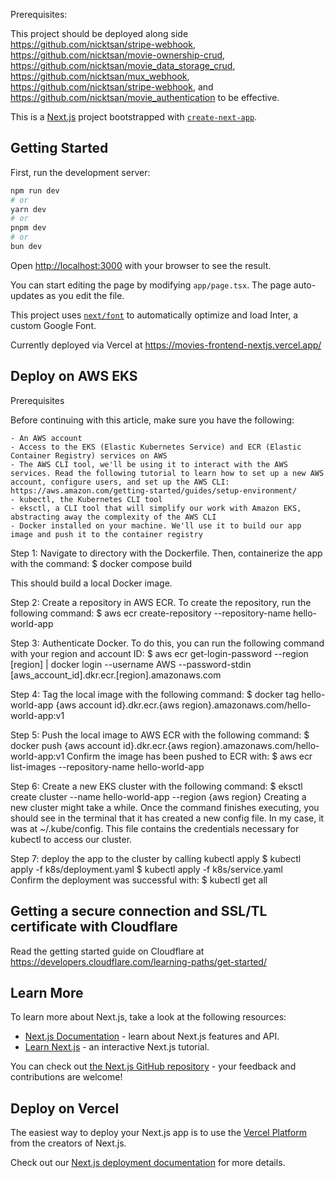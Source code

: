 Prerequisites:

This project should be deployed along side https://github.com/nicktsan/stripe-webhook, https://github.com/nicktsan/movie-ownership-crud, https://github.com/nicktsan/movie_data_storage_crud, https://github.com/nicktsan/mux_webhook, https://github.com/nicktsan/stripe-webhook, and https://github.com/nicktsan/movie_authentication to be effective.

This is a [Next.js](https://nextjs.org/) project bootstrapped with [`create-next-app`](https://github.com/vercel/next.js/tree/canary/packages/create-next-app).

## Getting Started

First, run the development server:

```bash
npm run dev
# or
yarn dev
# or
pnpm dev
# or
bun dev
```

Open [http://localhost:3000](http://localhost:3000) with your browser to see the result.

You can start editing the page by modifying `app/page.tsx`. The page auto-updates as you edit the file.

This project uses [`next/font`](https://nextjs.org/docs/basic-features/font-optimization) to automatically optimize and load Inter, a custom Google Font.

Currently deployed via Vercel at https://movies-frontend-nextjs.vercel.app/

## Deploy on AWS EKS
Prerequisites

Before continuing with this article, make sure you have the following:

    - An AWS account
    - Access to the EKS (Elastic Kubernetes Service) and ECR (Elastic Container Registry) services on AWS
    - The AWS CLI tool, we'll be using it to interact with the AWS services. Read the following tutorial to learn how to set up a new AWS account, configure users, and set up the AWS CLI: https://aws.amazon.com/getting-started/guides/setup-environment/
    - kubectl, the Kubernetes CLI tool
    - eksctl, a CLI tool that will simplify our work with Amazon EKS, abstracting away the complexity of the AWS CLI
    - Docker installed on your machine. We'll use it to build our app image and push it to the container registry

Step 1: Navigate to directory with the Dockerfile. Then, containerize the app with the command: 
$ docker compose build

This should build a local Docker image.

Step 2: Create a repository in AWS ECR. To create the repository, run the following command:
$ aws ecr create-repository --repository-name hello-world-app

Step 3: Authenticate Docker. To do this, you can run the following command with your region and account ID:
$ aws ecr get-login-password --region [region] | docker login --username AWS --password-stdin [aws_account_id].dkr.ecr.[region].amazonaws.com

Step 4: Tag the local image with the following command:
$ docker tag hello-world-app {aws account id}.dkr.ecr.{aws region}.amazonaws.com/hello-world-app:v1

Step 5: Push the local image to AWS ECR with the following command:
$ docker push {aws account id}.dkr.ecr.{aws region}.amazonaws.com/hello-world-app:v1
Confirm the image has been pushed to ECR with:
$ aws ecr list-images --repository-name hello-world-app

Step 6: Create a new EKS cluster with the following command:
$ eksctl create cluster --name hello-world-app --region {aws region}
Creating a new cluster might take a while. Once the command finishes executing, you should see in the terminal that it has created a new config file. In my case, it was at ~/.kube/config. This file contains the credentials necessary for kubectl to access our cluster.

Step 7: deploy the app to the cluster by calling kubectl apply
$ kubectl apply -f k8s/deployment.yaml 
$ kubectl apply -f k8s/service.yaml   
Confirm the deployment was successful with: 
$ kubectl get all

## Getting a secure connection and SSL/TL certificate with Cloudflare
Read the getting started guide on Cloudflare at https://developers.cloudflare.com/learning-paths/get-started/

## Learn More

To learn more about Next.js, take a look at the following resources:

- [Next.js Documentation](https://nextjs.org/docs) - learn about Next.js features and API.
- [Learn Next.js](https://nextjs.org/learn) - an interactive Next.js tutorial.

You can check out [the Next.js GitHub repository](https://github.com/vercel/next.js/) - your feedback and contributions are welcome!

## Deploy on Vercel

The easiest way to deploy your Next.js app is to use the [Vercel Platform](https://vercel.com/new?utm_medium=default-template&filter=next.js&utm_source=create-next-app&utm_campaign=create-next-app-readme) from the creators of Next.js.

Check out our [Next.js deployment documentation](https://nextjs.org/docs/deployment) for more details.
